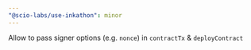 ```yaml
---
"@scio-labs/use-inkathon": minor
---
```


Allow to pass signer options (e.g. `nonce`) in `contractTx` & `deployContract`

